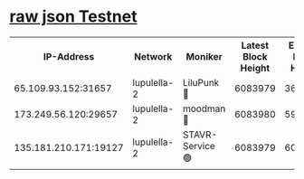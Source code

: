 [raw json Testnet](https://rpc-check.jaclalt.stavr.tech/jaclalt/rpc-jaclalt-result.json)
=

<table><tr><th>IP-Address</th><th>Network</th><th>Moniker</th><th>Latest Block Height</th><th>Earliest Block Height</th><th>Catching Up</th><th>Tx Index</th><th>Voting Power</th><th>Scan Time</th></tr><tr><td>65.109.93.152:31657</td><td>lupulella-2</td><td>LiluPunk 🔴</td><td>6083979</td><td>3688866</td><td>False</td><td>on</td><td>685133</td><td>2024-01-07T08:56:44.388812248UTC</td></tr><tr><td>173.249.56.120:29657</td><td>lupulella-2</td><td>moodman 🔴</td><td>6083980</td><td>5983980</td><td>False</td><td>off</td><td>769094</td><td>2024-01-07T08:56:50.954178526UTC</td></tr><tr><td>135.181.210.171:19127</td><td>lupulella-2</td><td>STAVR-Service 🟢</td><td>6083979</td><td>6080901</td><td>False</td><td>on</td><td>0</td><td>2024-01-07T08:56:44.033964430UTC</td></tr></table>
